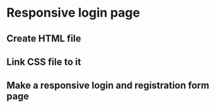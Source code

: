 # Responsive login page

## Create HTML file
## Link CSS file to it
## Make a responsive login and registration form page